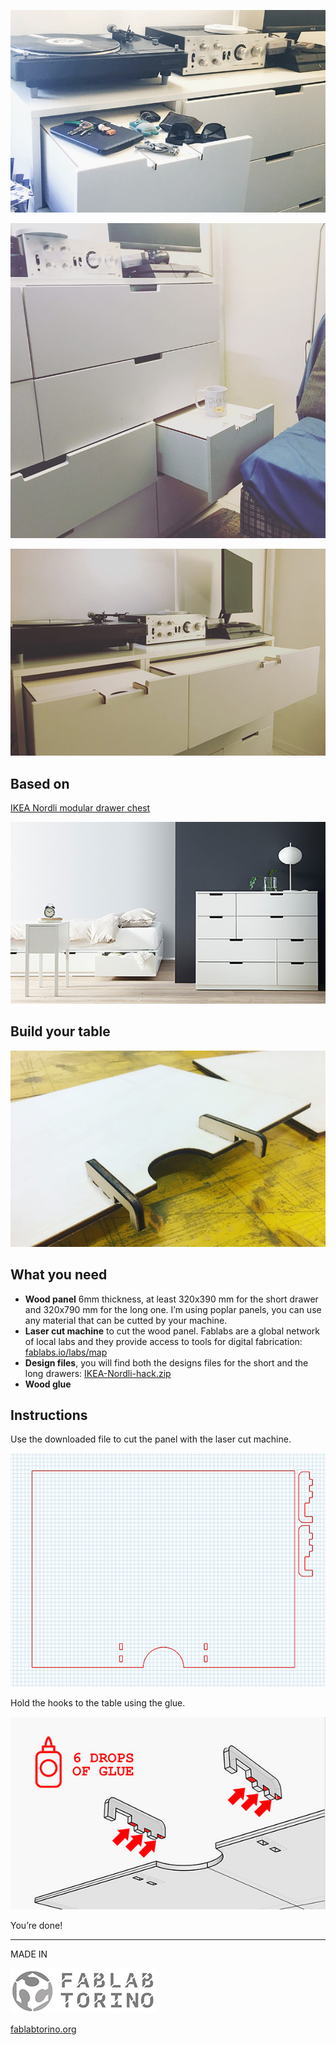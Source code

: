 ![Drawer1](https://raw.githubusercontent.com/tongatron/IKEA-Nordli-hack/master/img/cassetto3.jpg)

![Drawer2](https://raw.githubusercontent.com/tongatron/IKEA-Nordli-hack/master/img/cassetto2.jpg)

![Drawer2](https://raw.githubusercontent.com/tongatron/IKEA-Nordli-hack/master/img/IKEA-Nordli-hack-4.jpg)

## Based on
[IKEA Nordli modular drawer chest](http://www.ikea.com/us/en/catalog/categories/series/27271/)

![Nordli](https://raw.githubusercontent.com/tongatron/IKEA-Nordli-hack/master/img/nordli_original.jpg)

## Build your table

![Render](https://raw.githubusercontent.com/tongatron/IKEA-Nordli-hack/master/img/IKEA-Nordli-hack-5.jpg)

## What you need
- **Wood panel** 6mm thickness, at least 320x390 mm for the short drawer and 320x790 mm for the long one. I’m using poplar panels, you can use any material that can be cutted by your machine.
- **Laser cut machine** to cut the wood panel. Fablabs are a global network of local labs and they provide access to tools for digital fabrication: [fablabs.io/labs/map](https://www.fablabs.io/labs/map)
- **Design files**, you will find both the designs files for the short and the long drawers: [IKEA-Nordli-hack.zip](https://github.com/tongatron/IKEA-Nordli-hack/raw/master/design/IKEA-Nordli-hack.zip)
- **Wood glue**

## Instructions

Use the downloaded file to cut the panel with the laser cut machine.

![render](https://raw.githubusercontent.com/tongatron/IKEA-Nordli-hack/master/img/taglio.png)

Hold the hooks to the table using the glue.

![glue](https://raw.githubusercontent.com/tongatron/IKEA-Nordli-hack/master/img/howtoglue.jpg)

You’re done!

---

MADE IN 

![Fablab Torino](https://raw.githubusercontent.com/tongatron/IKEA-Nordli-hack/master/img/fablabtorino.jpg)

[fablabtorino.org](http://fablabtorino.org/)
